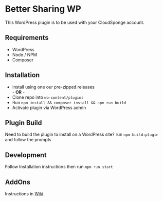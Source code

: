 # Better Sharing WP

This WordPress plugin is to be used with your CloudSponge account.

## Requirements

- WordPress
- Node / NPM
- Composer

## Installation

- Install using one our pre-zipped releases  
  \- **OR** -
- Clone repo into `wp-content/plugins`
- Run `npm install && composer install && npm run build`
- Activate plugin via WordPress admin

## Plugin Build

Need to build the plugin to install on a WordPress site? run `npm build:plugin` and follow the prompts

## Development

Follow Installation instructions then run `npm run start`

## AddOns

Instructions in [Wiki](https://github.com/cloudsponge/better-sharing-wp/wiki/Creating-an-AddOn)

